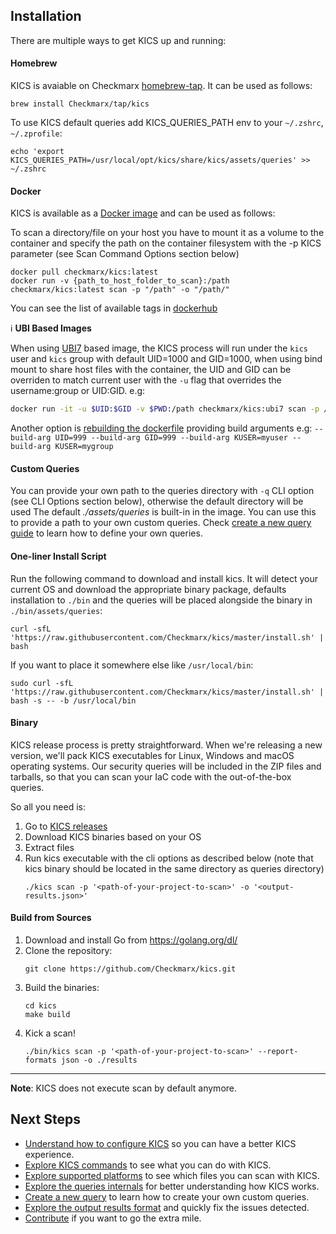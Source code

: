 ## Installation

There are multiple ways to get KICS up and running:

#### Homebrew

KICS is avaiable on Checkmarx [homebrew-tap](https://github.com/Checkmarx/homebrew-tap). It can be used as follows:

```
brew install Checkmarx/tap/kics 
```

To use KICS default queries add KICS_QUERIES_PATH env to your `~/.zshrc`, `~/.zprofile`:

```
echo 'export KICS_QUERIES_PATH=/usr/local/opt/kics/share/kics/assets/queries' >> ~/.zshrc
```

#### Docker

KICS is available as a <a href="https://hub.docker.com/r/checkmarx/kics" target="_blank">Docker image</a> and can be used as follows:

To scan a directory/file on your host you have to mount it as a volume to the container and specify the path on the container filesystem with the -p KICS parameter (see Scan Command Options section below)

```shell
docker pull checkmarx/kics:latest
docker run -v {​​​​path_to_host_folder_to_scan}​​​​:/path checkmarx/kics:latest scan -p "/path" -o "/path/"
```

You can see the list of available tags in [dockerhub](https://hub.docker.com/r/checkmarx/kics/tags?page=1&ordering=-name)

ℹ️  **UBI Based Images**

When using [UBI7](https://catalog.redhat.com) based image, the KICS process will run under the `kics` user and `kics` group with default UID=1000 and GID=1000, when using bind mount to share host files with the container, the UID and GID can be overriden to match current user with the `-u` flag that overrides the username:group or UID:GID. e.g:

```sh
docker run -it -u $UID:$GID -v $PWD:/path checkmarx/kics:ubi7 scan -p /path/assets/queries/dockerfile -o /path -v
```

Another option is [rebuilding the dockerfile](https://github.com/Checkmarx/kics/blob/master/Dockerfile.ubi7) providing build arguments e.g: `--build-arg UID=999 --build-arg GID=999 --build-arg KUSER=myuser --build-arg KUSER=mygroup`

#### Custom Queries

You can provide your own path to the queries directory with `-q` CLI option (see CLI Options section below), otherwise the default directory will be used The default *./assets/queries* is built-in in the image. You can use this to provide a path to your own custom queries. Check [create a new query guide](creating-queries.md) to learn how to define your own queries.

#### One-liner Install Script

Run the following command to download and install kics. It will detect your current OS and download the appropriate binary package, defaults installation to `./bin` and the queries will be placed alongside the binary in `./bin/assets/queries`:

```shell
curl -sfL 'https://raw.githubusercontent.com/Checkmarx/kics/master/install.sh' | bash
```

If you want to place it somewhere else like `/usr/local/bin`:

```shell
sudo curl -sfL 'https://raw.githubusercontent.com/Checkmarx/kics/master/install.sh' | bash -s -- -b /usr/local/bin
```

#### Binary

KICS release process is pretty straightforward.
When we're releasing a new version, we'll pack KICS executables for Linux, Windows and macOS operating systems.
Our security queries will be included in the ZIP files and tarballs, so that you can scan your IaC code with the out-of-the-box queries.

So all you need is:

1. Go to <a href="https://github.com/Checkmarx/kics/releases/latest" target="_blank">KICS releases</a>
2. Download KICS binaries based on your OS
3. Extract files
4. Run kics executable with the cli options as described below (note that kics binary should be located in the same directory as queries directory)
   ```shell
   ./kics scan -p '<path-of-your-project-to-scan>' -o '<output-results.json>'
   ```

#### Build from Sources

1. Download and install Go from <a href="https://golang.org/dl/" target="_blank">https://golang.org/dl/</a>
2. Clone the repository:
   ```shell
   git clone https://github.com/Checkmarx/kics.git
   ```
3. Build the binaries:
   ```shell
   cd kics
   make build
   ```
4. Kick a scan!
   ```shell
   ./bin/kics scan -p '<path-of-your-project-to-scan>' --report-formats json -o ./results
   ```

---

**Note**: KICS does not execute scan by default anymore.

## Next Steps
- [Understand how to configure KICS](configuration-file.md) so you can have a better KICS experience.
- [Explore KICS commands](commands.md) to see what you can do with KICS.
- [Explore supported platforms](platforms.md) to see which files you can scan with KICS.
- [Explore the queries internals](queries.md) for better understanding how KICS works.
- [Create a new query](creating-queries.md) to learn how to create your own custom queries.
- [Explore the output results format](results.md) and quickly fix the issues detected.
- [Contribute](CONTRIBUTING.md) if you want to go the extra mile.

